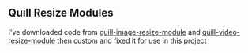 ## Quill Resize Modules
I've downloaded code from [quill-image-resize-module](https://github.com/kensnyder/quill-image-resize-module) and [quill-video-resize-module](https://github.com/Y-WeCode/quill-video-resize-module) then custom and fixed it for use in this project

